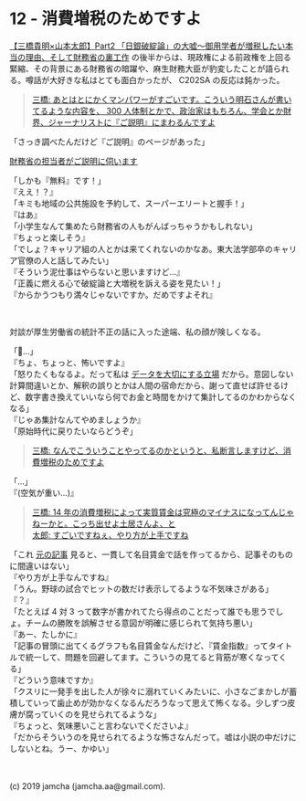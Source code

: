 

# 12 - 消費増税のためですよ

[【三橋貴明×山本太郎】Part2 「日銀破綻論」の大嘘〜御用学者が増税したい本当の理由、そして財務省の裏工作](https://www.youtube.com/watch?v=FP3RyPpewvs) の後半からは、現政権による前政権を上回る緊縮、その背景にある財務省の暗躍や、麻生財務大臣が豹変したことが語られる。噂話が大好きな私はとても面白かったが、 C202SA の反応は鈍かった。

> [三橋: あとはとにかくマンパワーがすごいです。こういう明石さんが書いてるような内容を、 300 人体制とかで、政治家はもちろん、学会とか財界、ジャーナリストに『ご説明』にまわるんですよ](https://youtu.be/FP3RyPpewvs?t=1036)

「さっき調べたんだけど『ご説明』のページがあった」  

[財務省の担当者がご説明に伺います](https://www.mof.go.jp/budget/fiscal_condition/related_data/koen.html)

「しかも『無料』です！」  
『ええ！？』  
「キミも地域の公共施設を予約して、スーパーエリートと握手！」  
『はあ』  
「小学生なんて集めたら財務省の人もがんばっちゃうかもしれない」  
『ちょっと楽しそう』  
「でしょ？キャリア組の人とかは来てくれないのかなあ。東大法学部卒のキャリア官僚の人と話してみたい」  
『そういう泥仕事はやらないと思いますけど…』  
「正義に燃える心で破綻論と大増税を訴える姿を見たい！」  
『からかうつもり満々じゃないですか。だめですよそれ』  

<br>

対談が厚生労働省の統計不正の話に入った途端、私の顔が険しくなる。

「👹…」  
『ちょ、ちょっと、怖いですよ』  
「怒りたくもなるよ。だって私は [データを大切にする立場](https://twitter.com/miraisyakai/status/1152982109218172928) だから。意図しない計算間違いとか、解釈の誤りとかは人間の宿命だから、謝って直せば許せるけど、数字書き換えていいなら何でお金と時間をかけて集計してるのかわからなくなる」  
『じゃあ集計なんてやめましょうか』  
「原始時代に戻りたいならどうぞ」

> [三橋: なんでこういうことやってるのかというと、私断言しますけど、消費増税のためですよ](https://youtu.be/FP3RyPpewvs?t=1262)

「…」  
『(空気が重い…)』

> [三橋: 14 年の消費増税によって実質賃金は究極のマイナスになってんじゃねーかと。こっち出せよ土居さんよ、と  
> 太郎: すごいですねぇ、やり方が上手ですね](https://youtu.be/FP3RyPpewvs?t=1332)

「これ [元の記事](https://news.yahoo.co.jp/byline/takerodoi/20190123-00112110/) 見ると、一貫して名目賃金で話を作ってるから、記事そのものに間違いはない」  
『やり方が上手なんですね』  
「うん。野球の試合でヒットの数だけ表示してるような不気味さがある」  
『？』  
「たとえば 4 対 3 って数字が書かれてたら得点のことだって誰でも思うでしょ。チームの勝敗を誤解させる意図が明確に感じられて気持ち悪い」  
『あー、たしかに』  
「記事の冒頭に出てくるグラフも名目賃金なんだけど、『賃金指数』ってタイトルで統一して、問題を回避してます。こういうの見てると背筋が寒くなってくる」  
『どういう意味ですか』  
「クスリに一発手を出した人が徐々に溺れていくみたいに、小さなごまかしが蓄積していって歯止めが効かなくなるんだろうなって思えて怖くなる。少しずつ皮膚が腐っていくのを見せられてるような」  
『ちょっと、気味悪いこと言わないでくださいよ』  
「だからそういうのを見せられてるような怖さなんだって。嘘は小説の中だけにしないとね。うー、かゆい」

<br>
<br>
(c) 2019 jamcha (jamcha.aa@gmail.com).

